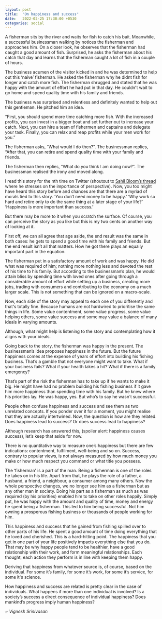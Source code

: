 ```yaml
---
layout: post
title:  "On happiness and success"
date:   2022-02-25 17:30:00 +0530
categories: social
---
```

A fisherman sits by the river and waits for fish to catch his bait. Meanwhile, a successful businessman walking by notices the fisherman and approaches him. On a closer look, he observes that the fisherman had caught a good amount of fish. Surprised, he asks the fisherman about his catch that day and learns that the fisherman caught a lot of fish in a couple of hours.

The business acumen of the visitor kicked in and he was determined to help out this ‘naive’ fisherman. He asked the fisherman why he didnt fish for longer and catch more fish. The fisherman shrugged and stated that he was happy with the amount of effort he had put in that day. He couldn't wait to go home and spend quality time with his family and friends.

The business was surprised and relentless and definitely wanted to help out this gentleman. He pitched him an idea.

“First, you should spend more time catching more fish. With the increased profits, you can invest in a bigger boat and set further out to increase your catch. Next, you can hire a team of fishermen and captains and delegate your task. Finally, you can relax and reap profits while your men work for you.”

The fisherman asks, “What would I do then?”. The businessman replies, “After that, you can retire and spend quality time with your family and friends.

The fisherman then replies, “What do you think I am doing now?”. The businessman realised the irony and moved along.

I read this story for the nth time on Twitter (shoutout to [Sahil Bloom’s thread](https://twitter.com/sahilbloom/status/1363247431354257408) where he stresses on the importance of perspective). Now, you too might have heard this story before and chances are that there are a myriad of morals tied to this story. ‘You don’t need money to be happy.’ ‘Why work so hard and retire only to do the same thing at a later stage of your life?’ ‘Happiness is more important than success.’

But there may be more to it when you scratch the surface. Of course, you can perceive the story as you like but this is my two cents on another way of looking at it.

First off, we can all agree that age aside, the end result was the same in both cases: he gets to spend a good time with his family and friends. But the end result isn’t all that matters. How he got there plays an equally important part in the equation.

The fisherman put in a satisfactory amount of work and was happy. He did what was required of him; nothing more nothing less and devoted the rest of his time to his family. But according to the businessman’s plan, he would attain bliss by spending time with loved ones after going through a considerable amount of effort while setting up a business, creating more jobs, trading with consumers and contributing to the economy on a much larger scale. This is not something that can be ignored on a macro-scale.

Now, each side of the story may appeal to each one of you differently and that's totally fine. Because humans are not hardwired to prioritise the same things in life. Some value contentment, some value progress, some value helping others, some value success and some may value a balance of many ideals in varying amounts.

Although, what might help is listening to the story and contemplating how it aligns with your ideals.

Going back to the story, the fisherman was happy in the present. The businessman’s idea proposes happiness in the future. But the future happiness comes at the expense of years of effort into building his fishing business. That’s a gamble that not everyone might want to take. What if your business fails? What if your health takes a hit? What if there is a family emergency?

That’s part of the risk the fisherman has to take up if he wants to make it big. He might have had no problem building his fishing business if it gave him more happiness than spending time with his family. But he knew where his priorities lay. He was happy, yes. But who’s to say he wasn't successful.

People often confuse happiness and success and see them as two unrelated concepts. If you ponder over it for a moment, you might realise that they are actually intertwined. Now, the question is how are they related. Does happiness lead to success? Or does success lead to happiness?

Although research has answered this, (spoiler alert: happiness causes success), let’s keep that aside for now.

There is no quantitative way to measure one’s happiness but there are few indications: contentment, fulfilment, well-being and so on. Success, contrary to popular views, is not always measured by how much money you make or how much respect you command or what title you possess.

The ‘fisherman’ is a part of the man. Being a fisherman is one of the roles he takes on in his life. Apart from that, he plays the role of a father, a husband, a friend, a neighbour, a consumer among many others. Now the whole perspective changes, we no longer see him as a fisherman but as any other man in society. Doing his part as a fisherman as much as was required (by his priorities) enabled him to take on other roles happily. Simply put, he was happy with the amount and quality of time, money and energy he spent being a fisherman. This led to him being successful. Not him owning a prosperous fishing business or thousands of people working for him.

This happiness and success that he gained from fishing spilled over to other parts of his life. He spent a good amount of time doing everything that he loved and cherished. This is a hard-hitting point. The happiness that you get in one part of your life positively impacts everything else that you do. That may be why happy people tend to be healthier, have a good relationship with their work, and form meaningful relationships. Each thought, each action they perform is in line with keeping them happy.

Deriving that happiness from whatever source is, of course, based on the individual. For some it’s family, for some it’s work, for some it’s service, for some it's science.

How happiness and success are related is pretty clear in the case of individuals. What happens if more than one individual is involved? Is a society’s success a direct consequence of individual happiness? Does mankind’s progress imply human happiness?

*~ Vignesh Srinivasan*
